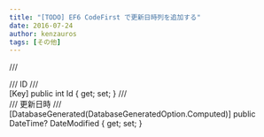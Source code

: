 ```yaml
---
title: "[TODO] EF6 CodeFirst で更新日時列を追加する"
date: 2016-07-24
author: kenzauros
tags: [その他]
---
```


/// <summary>
/// ID
/// </summary>
[Key]
public int Id { get; set; }
/// <summary>
/// 更新日時
/// </summary>
[DatabaseGenerated(DatabaseGeneratedOption.Computed)]
public DateTime? DateModified { get; set; }
